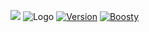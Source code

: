 [<img src="https://github.com/modrinth/art/blob/main/Branding/Badge/badge-dark.svg"/>](https://modrinth.com/project/fog-galaxies)
![Logo](https://cdn.modrinth.com/data/cached_images/f5a22b395f624b5dd86d4c68ff590f9099fc2fa5.png)
[![Version](https://img.shields.io/badge/1.0.0-pdw?style=for-the-badge&logoColor=white&logoSize=amd&label=release&labelColor=black&color=gray)](https://modrinth.com/project/fog-galaxies) [![Boosty](https://img.shields.io/badge/SUPPORT-pdw?style=for-the-badge&logo=boosty&logoColor=white&logoSize=amd&labelColor=black&color=orange&link=https%3A%2F%2Fboosty.to%2Fpdw)](https://boosty.to/flykins)
